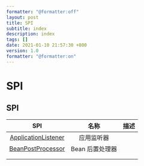 ```yaml
---
formatter: "@formatter:off"
layout: post
title: SPI 
subtitle: index 
description: index 
tags: [] 
date: 2021-01-10 21:57:30 +800 
version: 1.0
formatter: "@formatter:on"
---
```


# SPI

## SPI

|                      SPI                       |      名称       | 描述 |
| :--------------------------------------------: | :-------------: | :---: |
| [ApplicationListener](../../context/application-listener.md) |   应用监听器    |      |
|  [BeanPostProcessor](../bean/bean-post-processor.md)   | Bean 后置处理器 |      |
|                                                |                 |      |
|                                                |                 |      |



